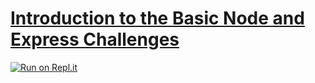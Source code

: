 # [Introduction to the Basic Node and Express Challenges](https://github.com/rabbinath/boilerplate-express/)
[![Run on Repl.it](https://repl.it/badge/github/rabbinath/boilerplate-express)](https://repl.it/github/rabbinath/boilerplate-express)
